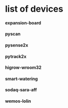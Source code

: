 # list of devices


#### expansion-board

#### pyscan

#### pysense2x

#### pytrack2x

#### higrow-wroom32

#### smart-watering

#### sodaq-sara-aff

#### wemos-lolin